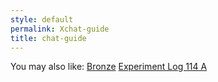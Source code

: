 ```yaml
---
style: default
permalink: Xchat-guide
title: chat-guide
---
```

You may also like:
[Bronze](http://scp-wiki.net/bronze)
[Experiment Log 114 A](http://scp-wiki.net/experiment-log-114-a)